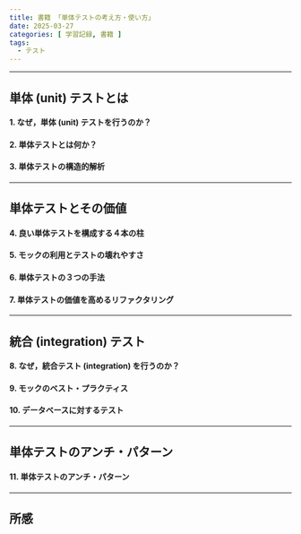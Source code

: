 ```yaml
---
title: 書籍 「単体テストの考え方・使い方」
date: 2025-03-27
categories: [ 学習記録, 書籍 ]
tags:
  - テスト
---
```



---

## 単体 (unit) テストとは

#### 1. なぜ，単体 (unit) テストを行うのか？



#### 2. 単体テストとは何か？


#### 3. 単体テストの構造的解析

---

## 単体テストとその価値

#### 4. 良い単体テストを構成する４本の柱 

#### 5. モックの利用とテストの壊れやすさ

#### 6. 単体テストの３つの手法

#### 7. 単体テストの価値を高めるリファクタリング

---

## 統合 (integration) テスト

#### 8. なぜ，統合テスト (integration) を行うのか？ 

#### 9. モックのベスト・プラクティス

#### 10. データベースに対するテスト

---

## 単体テストのアンチ・パターン

#### 11. 単体テストのアンチ・パターン

--- 

## 所感
